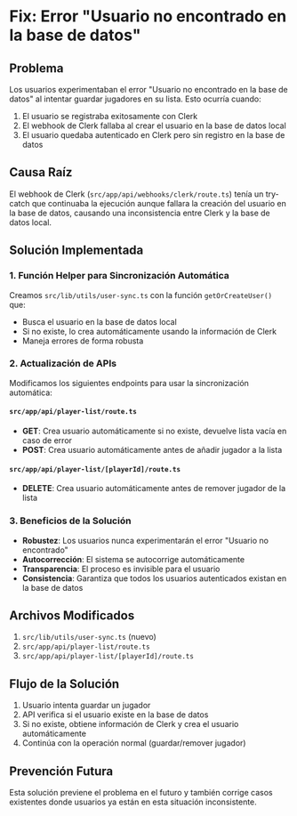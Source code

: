 # Fix: Error "Usuario no encontrado en la base de datos"

## Problema
Los usuarios experimentaban el error "Usuario no encontrado en la base de datos" al intentar guardar jugadores en su lista. Esto ocurría cuando:

1. El usuario se registraba exitosamente con Clerk
2. El webhook de Clerk fallaba al crear el usuario en la base de datos local
3. El usuario quedaba autenticado en Clerk pero sin registro en la base de datos

## Causa Raíz
El webhook de Clerk (`src/app/api/webhooks/clerk/route.ts`) tenía un try-catch que continuaba la ejecución aunque fallara la creación del usuario en la base de datos, causando una inconsistencia entre Clerk y la base de datos local.

## Solución Implementada

### 1. Función Helper para Sincronización Automática
Creamos `src/lib/utils/user-sync.ts` con la función `getOrCreateUser()` que:
- Busca el usuario en la base de datos local
- Si no existe, lo crea automáticamente usando la información de Clerk
- Maneja errores de forma robusta

### 2. Actualización de APIs
Modificamos los siguientes endpoints para usar la sincronización automática:

#### `src/app/api/player-list/route.ts`
- **GET**: Crea usuario automáticamente si no existe, devuelve lista vacía en caso de error
- **POST**: Crea usuario automáticamente antes de añadir jugador a la lista

#### `src/app/api/player-list/[playerId]/route.ts`
- **DELETE**: Crea usuario automáticamente antes de remover jugador de la lista

### 3. Beneficios de la Solución
- **Robustez**: Los usuarios nunca experimentarán el error "Usuario no encontrado"
- **Autocorrección**: El sistema se autocorrige automáticamente
- **Transparencia**: El proceso es invisible para el usuario
- **Consistencia**: Garantiza que todos los usuarios autenticados existan en la base de datos

## Archivos Modificados
1. `src/lib/utils/user-sync.ts` (nuevo)
2. `src/app/api/player-list/route.ts`
3. `src/app/api/player-list/[playerId]/route.ts`

## Flujo de la Solución
1. Usuario intenta guardar un jugador
2. API verifica si el usuario existe en la base de datos
3. Si no existe, obtiene información de Clerk y crea el usuario automáticamente
4. Continúa con la operación normal (guardar/remover jugador)

## Prevención Futura
Esta solución previene el problema en el futuro y también corrige casos existentes donde usuarios ya están en esta situación inconsistente.